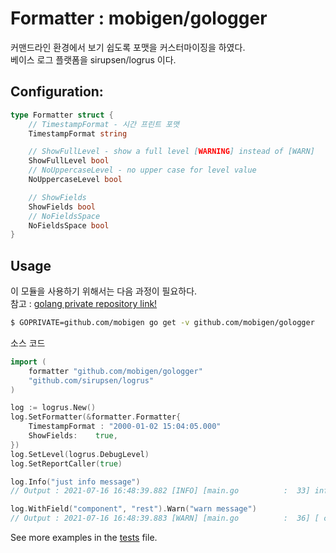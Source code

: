 # Formatter : mobigen/gologger

커맨드라인 환경에서 보기 쉽도록 포맷을 커스터마이징을 하였다.  
베이스 로그 플랫폼을 sirupsen/logrus 이다.  

## Configuration:

```go
type Formatter struct {
	// TimestampFormat - 시간 프린트 포맷 
	TimestampFormat string

	// ShowFullLevel - show a full level [WARNING] instead of [WARN]
	ShowFullLevel bool
	// NoUppercaseLevel - no upper case for level value
	NoUppercaseLevel bool

	// ShowFields
	ShowFields bool
	// NoFieldsSpace
	NoFieldsSpace bool
}
```

## Usage

이 모듈을 사용하기 위해서는 다음 과정이 필요하다.  
참고 : [golang private repository link!](https://mingrammer.com/go-modules-private-repo)
```bash
$ GOPRIVATE=github.com/mobigen go get -v github.com/mobigen/gologger
```

소스 코드  
```go
import (
	formatter "github.com/mobigen/gologger"
	"github.com/sirupsen/logrus"
)

log := logrus.New()
log.SetFormatter(&formatter.Formatter{
	TimestampFormat : "2000-01-02 15:04:05.000"
	ShowFields:    true,
})
log.SetLevel(logrus.DebugLevel)
log.SetReportCaller(true)

log.Info("just info message")
// Output : 2021-07-16 16:48:39.882 [INFO] [main.go          :  33] info message

log.WithField("component", "rest").Warn("warn message")
// Output : 2021-07-16 16:48:39.883 [WARN] [main.go          :  36] [ component:rest ] warn message
```

See more examples in the [tests](./tests/formatter_test.go) file.

